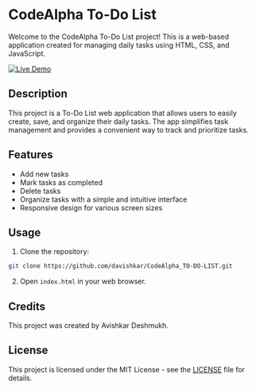 # CodeAlpha To-Do List

Welcome to the CodeAlpha To-Do List project! This is a web-based application created for managing daily tasks using HTML, CSS, and JavaScript.

[![Live Demo](https://img.shields.io/badge/Live-Demo-brightgreen?style=for-the-badge&logo=livechat)](https://davishkar.github.io/CodeAlpha_TO-DO-LIST/)

## Description

This project is a To-Do List web application that allows users to easily create, save, and organize their daily tasks. The app simplifies task management and provides a convenient way to track and prioritize tasks.

## Features

- Add new tasks
- Mark tasks as completed
- Delete tasks
- Organize tasks with a simple and intuitive interface
- Responsive design for various screen sizes

## Usage

1. Clone the repository:

```bash
git clone https://github.com/davishkar/CodeAlpha_TO-DO-LIST.git
```

2. Open `index.html` in your web browser.

## Credits

This project was created by Avishkar Deshmukh.

## License

This project is licensed under the MIT License - see the [LICENSE](LICENSE) file for details.
